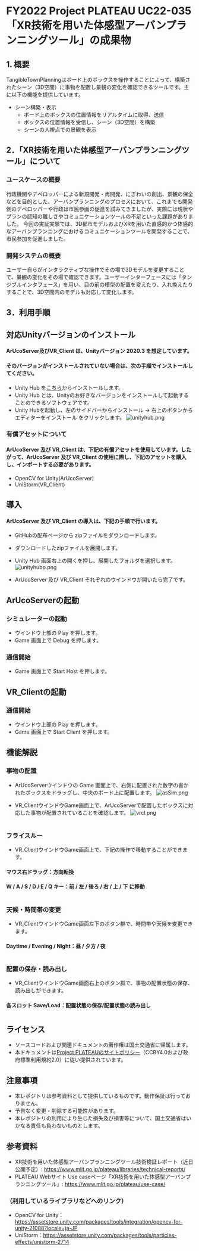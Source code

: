 # FY2022 Project PLATEAU UC22-035「XR技術を用いた体感型アーバンプランニングツール」の成果物


## 1. 概要
TangibleTownPlanningはボード上のボックスを操作することによって、構築されたシーン（3D空間）に事物を配置し景観の変化を確認できるツールです。主に以下の機能を提供しています。
* シーン構築・表示
  * ボード上のボックスの位置情報をリアルタイムに取得、送信
  * ボックスの位置情報を受信し、シーン（3D空間）を構築
  * シーンの人視点での景観を表示

## 2．「XR技術を用いた体感型アーバンプランニングツール」について
### ユースケースの概要
行政機関やデベロッパーによる新規開発・再開発、にぎわいの創出、景観の保全などを目的とした、アーバンプランニングのプロセスにおいて、これまでも開発側のデベロッパーや行政は市民参画の促進を試みてきましたが、実際には現状やプランの認知の難しさやコミュニケーションツールの不足といった課題がありました。
今回の実証実験では、3D都市モデルおよびXRを用いた直感的かつ体感的なアーバンプランニングにおけるコミュニケーションツールを開発することで、市民参加を促進しました。

### 開発システムの概要
ユーザー自らがインタラクティブな操作でその場で3Dモデルを変更することで、景観の変化をその場で確認できます。ユーザーインターフェースには「タンジブルインタフェース」を用い、目の前の模型の配置を変えたり、入れ換えたりすることで、3D空間内のモデルも対応して変化します。


## 3．利用手順
## 対応Unityバージョンのインストール
#### ArUcoServer及びVR_Client は、Unityバージョン 2020.3 を想定しています。 
#### そのバージョンがインストールされていない場合は、次の手順でインストールしてください。 
* Unity Hub を[こちら](https://unity3d.com/jp/get-unity/download)からインストールします。 
* Unity Hub とは、Unityのお好きなバージョンをインストールして起動することのできるソフトウェアです。 
* Unity Hubを起動し、左のサイドバーからインストール → 右上のボタンからエディターをインストール をクリックします。 
![unityhub.png](https://github.com/rin-tani/test/blob/main/unityhub.png)

### 有償アセットについて
#### ArUcoServer 及び VR_Client は、下記の有償アセットを使用しています。したがって、ArUcoServer 及び VR_Client の使用に際し、下記のアセットを購入し、インポートする必要があります。
* OpenCV for Unity(ArUcoServer)
* UniStorm(VR_Client)

## 導入
#### ArUcoServer 及び VR_Client の導入は、下記の手順で行います。
* GitHubの配布ページから zipファイルをダウンロードします。
* ダウンロードしたzipファイルを展開します。
* Unity Hub 画面右上の開くを押し、展開したフォルダを選択します。
![unityhubp.png](https://github.com/rin-tani/test/blob/main/unityhubp.png)

* ArUcoServer 及び VR_Client それぞれのウインドウが開いたら完了です。

## ArUcoServerの起動
### シミュレーターの起動
* ウインドウ上部の Play を押します。
* Game 画面上で Debug を押します。

### 通信開始
* Game 画面上で Start Host を押します。

## VR_Clientの起動
### 通信開始
* ウインドウ上部の Play を押します。
* Game 画面上で Start Client を押します。

## 機能解説
### 事物の配置
* ArUcoServerウインドウの Game 画面上で、右側に配置された数字の書かれたボックスをドラッグし、中央のボード上に配置します。
![asSim.png](https://github.com/rin-tani/test/blob/main/asSim.png)

* VR_ClientウインドウGame画面上で、ArUcoServerで配置したボックスに対応した事物が配置されていることを確認します。
![vrcl.png](https://github.com/rin-tani/test/blob/main/vrcl.png)
# 

### フライスルー
* VR_ClientウインドウGame画面上で、下記の操作で移動することができます。
#### マウス右ドラッグ：方向転換
#### W / A / S / D / E / Q キー：前 / 左 / 後ろ / 右 / 上 / 下 に移動
# 

### 天候・時間帯の変更
* VR_ClientウインドウGame画面左下のボタン群で、時間帯や天候を変更できます。
#### Daytime / Evening / Night：昼 / 夕方 / 夜
# 

### 配置の保存・読み出し
* VR_ClientウインドウGame画面右上のボタン群で、事物の配置状態の保存、読み出しができます。
#### 各スロット Save/Load：配置状態の保存/配置状態の読み出し
#

## ライセンス <!-- 定型文のため変更しない -->
* ソースコードおよび関連ドキュメントの著作権は国土交通省に帰属します。
* 本ドキュメントは[Project PLATEAUのサイトポリシー](https://www.mlit.go.jp/plateau/sitepolicy/)（CCBY4.0および政府標準利用規約2.0）に従い提供されています。

## 注意事項 <!-- 定型文のため変更しない -->

* 本レポジトリは参考資料として提供しているものです。動作保証は行っておりません。
* 予告なく変更・削除する可能性があります。
* 本レポジトリの利用により生じた損失及び損害等について、国土交通省はいかなる責任も負わないものとします。

## 参考資料　 <!-- 各リンクは納品時に更新 -->
* XR技術を用いた体感型アーバンプランニングツール技術検証レポート（近日公開予定）: https://www.mlit.go.jp/plateau/libraries/technical-reports/
*  PLATEAU Webサイト Use caseページ「XR技術を用いた体感型アーバンプランニングツール」: https://www.mlit.go.jp/plateau/use-case/
### （利用しているライブラリなどへのリンク）
* OpenCV for Unity：https://assetstore.unity.com/packages/tools/integration/opencv-for-unity-21088?locale=ja-JP
* UniStorm：https://assetstore.unity.com/packages/tools/particles-effects/unistorm-2714
